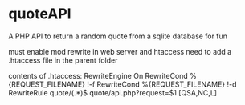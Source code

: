 # quoteAPI
A PHP API to return a random quote from a sqlite database for fun

must enable mod rewrite in web server and htaccess
need to add a .htaccess file in the parent folder

contents of .htaccess:
<IfModule mod_rewrite.c>
 RewriteEngine On
 RewriteCond %{REQUEST_FILENAME} !-f
 RewriteCond %{REQUEST_FILENAME} !-d
 RewriteRule quote/(.*)$ quote/api.php?request=$1 [QSA,NC,L]
</IfModule>

